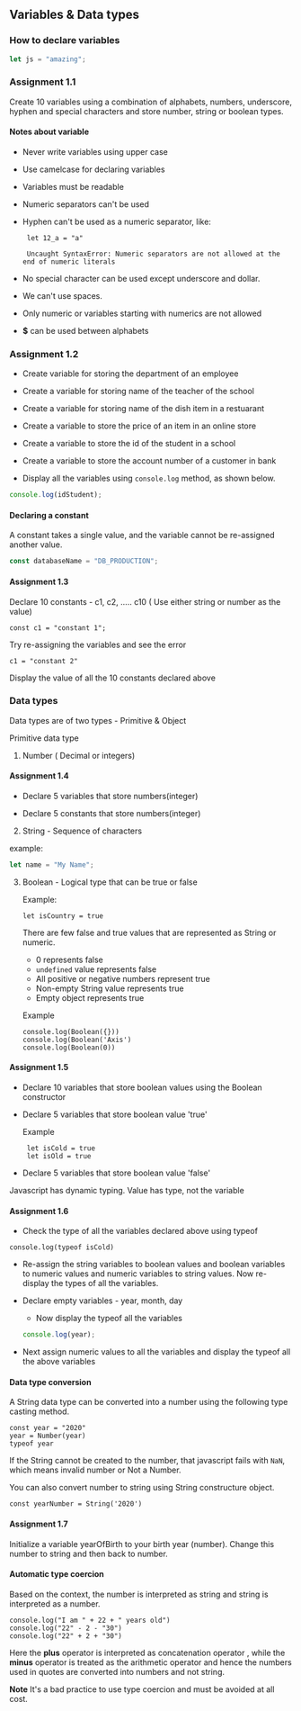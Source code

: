 ## Variables & Data types

### How to declare variables

```js
let js = "amazing";
```

### Assignment 1.1

Create 10 variables using a combination of alphabets, numbers, underscore, hyphen and special characters and store number, string or boolean types.

#### Notes about variable

- Never write variables using upper case
- Use camelcase for declaring variables
- Variables must be readable
- Numeric separators can't be used
- Hyphen can't be used as a numeric separator, like:

  ```
   let 12_a = "a"

   Uncaught SyntaxError: Numeric separators are not allowed at the end of numeric literals
  ```

- No special character can be used except underscore and dollar.
- We can't use spaces.
- Only numeric or variables starting with numerics are not allowed
- **$** can be used between alphabets

### Assignment 1.2

- Create variable for storing the department of an employee

- Create a variable for storing name of the teacher of the school

- Create a variable for storing name of the dish item in a restuarant

- Create a variable to store the price of an item in
  an online store

- Create a variable to store the id of the student in a school

- Create a variable to store the account number of a customer in bank

- Display all the variables using `console.log` method, as shown below.

```js
console.log(idStudent);
```

#### Declaring a constant

A constant takes a single value, and the variable cannot be re-assigned another value.

```js
const databaseName = "DB_PRODUCTION";
```

#### Assignment 1.3

Declare 10 constants - c1, c2, ..... c10 ( Use either string or number as the value)

```
const c1 = "constant 1";
```

Try re-assigning the variables and see the error

```
c1 = "constant 2"
```

Display the value of all the 10 constants declared above

### Data types

Data types are of two types - Primitive & Object

Primitive data type

1. Number ( Decimal or integers)

#### Assignment 1.4

- Declare 5 variables that store numbers(integer)

- Declare 5 constants that store numbers(integer)

2.  String - Sequence of characters

example:

```js
let name = "My Name";
```

3. Boolean - Logical type that can be true or false

   Example:

   ```
   let isCountry = true
   ```

   There are few false and true values that are represented as String or numeric.

   - 0 represents false
   - `undefined` value represents false
   - All positive or negative numbers represent true
   - Non-empty String value represents true
   - Empty object represents true

   Example

   ```
   console.log(Boolean({}))
   console.log(Boolean('Axis')
   console.log(Boolean(0))
   ```

#### Assignment 1.5

- Declare 10 variables that store boolean values using the Boolean constructor
- Declare 5 variables that store boolean value 'true'

  Example

  ```
   let isCold = true
   let isOld = true
  ```

- Declare 5 variables that store boolean value 'false'

Javascript has dynamic typing. Value has type, not the variable

#### Assignment 1.6

- Check the type of all the variables declared above using typeof

```
console.log(typeof isCold)
```

- Re-assign the string variables to boolean values and boolean variables to numeric values
  and numeric variables to string values. Now re-display the types of all the variables.

- Declare empty variables - year, month, day
  - Now display the typeof all the variables
  ```js
  console.log(year);
  ```
- Next assign numeric values to all the variables and display the typeof all the above variables

#### Data type conversion

A String data type can be converted into a number using the following type casting method.

```
const year = "2020"
year = Number(year)
typeof year
```

If the String cannot be created to the number, that javascript fails with `NaN`, which means invalid number or Not a Number.

You can also convert number to string using String constructure object.

```
const yearNumber = String('2020')
```

#### Assignment 1.7

Initialize a variable yearOfBirth to your birth year (number). Change this number to string and then back to number.

#### Automatic type coercion

Based on the context, the number is interpreted as string and string is interpreted as a number.

```
console.log("I am " + 22 + " years old")
console.log("22" - 2 - "30")
console.log("22" + 2 + "30")
```

Here the **plus** operator is interpreted as concatenation operator , while the **minus** operator is treated as the arithmetic operator and hence the numbers used in quotes are converted into numbers and not string.

**Note**
It's a bad practice to use type coercion and must be avoided at all cost.
